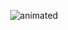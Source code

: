  
 
<p align="center">
  <img src="https://github.com/user-attachments/assets/85c0fb34-3670-43d0-818e-869e1e27bd1e" alt="animated" />
</p>
